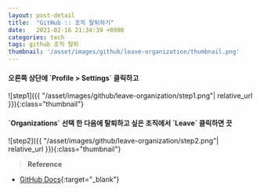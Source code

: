 ```yaml
---
layout: post-detail
title:  "GitHub :: 조직 탈퇴하기"
date:   2021-02-16 21:34:39 +0900
categories: tech
tags: github 조직 탈퇴
thumbnail: '/asset/images/github/leave-organization/thumbnail.png'
---
```


<div markdown="1" class="stepper text">
<h4 markdown="1" data-step="1" class="title">
    오른쪽 상단에 `Profile > Settings` 클릭하고
</h4>
![step1]({{ "/asset/images/github/leave-organization/step1.png"| relative_url }}){:class="thumbnail"}
</div>

<div markdown="1" class="stepper text mt-3 mb-4">
<h4 markdown="1" data-step="2" class="title">
    `Organizations` 선택 한 다음에 탈퇴하고 싶은 조직에서 `Leave` 클릭하면 끗
</h4>
![step2]({{ "/asset/images/github/leave-organization/step2.png"| relative_url }}){:class="thumbnail"}
</div>



> **Reference**  
* [GitHub Docs](https://docs.github.com/en/github/setting-up-and-managing-your-github-user-account/removing-yourself-from-an-organization){:target="_blank"}
